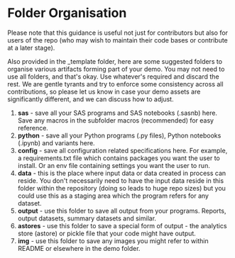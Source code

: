 # Folder Organisation

Please note that this guidance is useful not just for contributors but also for users of the repo (who may wish to maintain their code bases or contribute at a later stage).

Also provided in the _template folder,  here are some suggested folders to organise various artifacts forming part of your demo. You may not need to use all folders, and that's okay. Use whatever's required and discard the rest. We are gentle tyrants and try to enforce some consistency across all contributions, so please let us know in case your demo assets are significantly different, and we can discuss how to adjust.

1. **sas** - save all your SAS programs and SAS notebooks (.sasnb) here. Save any macros in the subfolder macros (recommended) for easy reference.
2. **python** - save all your Python programs (.py files), Python notebooks (.ipynb) and variants here.
3. **config** - save all configuration related specifications here. For example, a requirements.txt file which contains packages you want the user to install. Or an env file containing settings you want the user to run.
4. **data** - this is the place where input data or data created in process can reside. You don't necessarily need to have the input data reside in this folder within the repository (doing so leads to huge repo sizes) but you could use this as a staging area which the program refers for any dataset.
5. **output** - use this folder to save all output from your programs. Reports, output datasets, summary datasets and similar.
6. **astores** - use this folder to save a special form of output - the analytics store (astore) or pickle file that your code might have output.
7. **img** - use this folder to save any images you might refer to within README or elsewhere in the demo folder.
